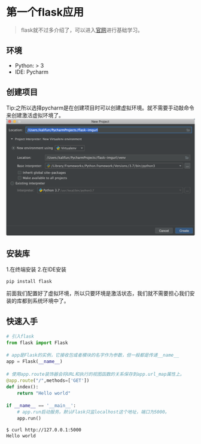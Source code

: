 # 第一个flask应用
> flask就不过多介绍了，可以进入[官网](https://dormousehole.readthedocs.io/en/latest/)进行基础学习。
## 环境
- Python: > 3
- IDE: Pycharm
## 创建项目
Tip:之所以选择pycharm是在创建项目时可以创建虚拟环境。就不需要手动敲命令来创建激活虚拟环境了。
![](images/1.png)
## 安装库
1.在终端安装
2.在IDE安装
```
pip install flask  
```

前面我们配置好了虚拟环境，所以只要环境是激活状态，我们就不需要担心我们安装的库都到系统环境中了。

## 快速入手

```python
# 引入flask
from flask import Flask

# app是Flask的实例，它接收包或者模块的名字作为参数，但一般都是传递__name__
app = Flask(__name__)

# 使用app.route装饰器会将URL和执行的视图函数的关系保存到app.url_map属性上。
@app.route("/",methods=['GET'])
def index():
    return "Hello world"

if __name__ == '__main__':
    # app.run启动服务。默认Flask只监localhost这个地址，端口为5000。
    app.run()
```

```
$ curl http://127.0.0.1:5000
Hello world
```

